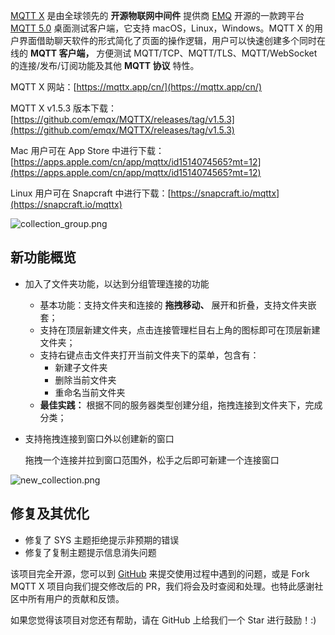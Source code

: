 
[MQTT X](https://mqttx.app/cn/) 是由全球领先的 **开源物联网中间件** 提供商 [EMQ](https://www.emqx.cn/) 开源的一款跨平台 [MQTT 5.0](https://www.emqx.cn/mqtt/mqtt5) 桌面测试客户端，它支持 macOS，Linux，Windows。MQTT X 的用户界面借助聊天软件的形式简化了页面的操作逻辑，用户可以快速创建多个同时在线的 **MQTT 客户端，** 方便测试 MQTT/TCP、MQTT/TLS、MQTT/WebSocket  的连接/发布/订阅功能及其他 **MQTT 协议** 特性。

MQTT X 网站：[https://mqttx.app/cn/](https://mqttx.app/cn/)

MQTT X v1.5.3 版本下载：[https://github.com/emqx/MQTTX/releases/tag/v1.5.3](https://github.com/emqx/MQTTX/releases/tag/v1.5.3)

Mac 用户可在 App Store 中进行下载：[https://apps.apple.com/cn/app/mqttx/id1514074565?mt=12](https://apps.apple.com/cn/app/mqttx/id1514074565?mt=12)

Linux 用户可在 Snapcraft 中进行下载：[https://snapcraft.io/mqttx](https://snapcraft.io/mqttx)

![collection_group.png](https://static.emqx.net/images/3fecd14eb079273cc5e027c5a78eb4f1.png)

## 新功能概览

- 加入了文件夹功能，以达到分组管理连接的功能

  - 基本功能：支持文件夹和连接的 **拖拽移动、** 展开和折叠，支持文件夹嵌套；
  - 支持在顶层新建文件夹，点击连接管理栏目右上角的图标即可在顶层新建文件夹；
  - 支持右键点击文件夹打开当前文件夹下的菜单，包含有：
    - 新建子文件夹
    - 删除当前文件夹
    - 重命名当前文件夹
  - **最佳实践：** 根据不同的服务器类型创建分组，拖拽连接到文件夹下，完成分类；

- 支持拖拽连接到窗口外以创建新的窗口

  拖拽一个连接并拉到窗口范围外，松手之后即可新建一个连接窗口

![new_collection.png](https://static.emqx.net/images/41f9e89534c1d1e3d61e77f5b786aea7.png)

## 修复及其优化

- 修复了 SYS 主题拒绝提示非预期的错误
- 修复了复制主题提示信息消失问题

该项目完全开源，您可以到 [GitHub](https://github.com/emqx/MQTTX/issues?q=is%3Aissue+is%3Aopen+sort%3Aupdated-desc) 来提交使用过程中遇到的问题，或是 Fork MQTT X 项目向我们提交修改后的 PR，我们将会及时查阅和处理。也特此感谢社区中所有用户的贡献和反馈。

如果您觉得该项目对您还有帮助，请在 GitHub 上给我们一个 Star 进行鼓励！:)
